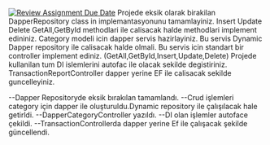 [![Review Assignment Due Date](https://classroom.github.com/assets/deadline-readme-button-24ddc0f5d75046c5622901739e7c5dd533143b0c8e959d652212380cedb1ea36.svg)](https://classroom.github.com/a/EtuTo9DT)
Projede eksik olarak birakilan DapperRepository class in implemantasyonunu tamamlayiniz. 
Insert Update Delete GetAll,GetById methodlari ile calisacak halde methodlari implement edininiz. 
Category modeli icin dapper servis hazirlayiniz. Bu servis Dynamic Dapper repository ile calisacak halde olmali. 
Bu servis icin standart bir controller implement ediniz.  (GetAll,GetById,Insert,Update,Delete)
Projede kullanilan tum DI islemlerini autofac ile olacak sekilde degistiriniz. 
TransactionReportController dapper yerine EF ile calisacak sekilde guncelleyiniz. 


--Dapper Repositoryde eksik bırakılan tamamlandı.
--Crud işlemleri category için dapper ile oluşturuldu.Dynamic repository ile çalışılacak hale getirldi.
--DapperCategoryController yazıldı.
--DI olan işlemler autoface çekildi.
--TransactionControllerda dapper yerine Ef ile çalışacak şekilde güncellendi.
